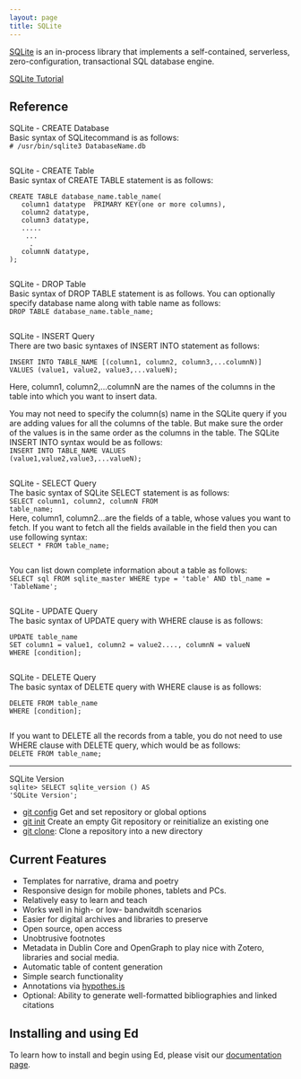 ```yaml
---
layout: page
title: SQLite
---
```


[SQLite](https://www.sqlite.org/index.html) is an in-process library that implements a self-contained, serverless, zero-configuration, transactional SQL database engine.

[SQLite Tutorial](https://www.tutorialspoint.com/sqlite/index.htm)

## Reference
SQLite - CREATE Database<br>
Basic syntax of SQLitecommand is as follows:<br>
<code># /usr/bin/sqlite3 DatabaseName.db</code>

<img src="https://cjs6891.github.io/el7_blog/public/img/1482865400.png" alt="" style="">

SQLite - CREATE Table<br>
Basic syntax of CREATE TABLE statement is as follows:
<pre><code>CREATE TABLE database_name.table_name(
   column1 datatype  PRIMARY KEY(one or more columns),
   column2 datatype,
   column3 datatype,
   .....
    ...
     .
   columnN datatype,
);</code></pre>

<img src="https://cjs6891.github.io/el7_blog/public/img/1482866621.png" alt="" style="">

SQLite - DROP Table<br>
Basic syntax of DROP TABLE statement is as follows. You can optionally specify database name along with table name as follows:<br>
<code>DROP TABLE database_name.table_name;</code>

<img src="https://cjs6891.github.io/el7_blog/public/img/1482872760.png" alt="" style="">

SQLite - INSERT Query<br>
There are two basic syntaxes of INSERT INTO statement as follows:
<pre><code>INSERT INTO TABLE_NAME [(column1, column2, column3,...columnN)]  
VALUES (value1, value2, value3,...valueN);</code></pre>

Here, column1, column2,...columnN are the names of the columns in the table into which you want to insert data.

You may not need to specify the column(s) name in the SQLite query if you are adding values for all the columns of the table. But make sure the order of the values is in the same order as the columns in the table. The SQLite INSERT INTO syntax would be as follows:<br>
<code>INSERT INTO TABLE_NAME VALUES (value1,value2,value3,...valueN);</code>

<img src="https://cjs6891.github.io/el7_blog/public/img/1482875405.png" alt="" style="">

SQLite - SELECT Query<br>
The basic syntax of SQLite SELECT statement is as follows:<br>
<code>SELECT column1, column2, columnN FROM table_name;</code><br>
Here, column1, column2...are the fields of a table, whose values you want to fetch. If you want to fetch all the fields available in the field then you can use following syntax:<br>
<code>SELECT * FROM table_name;</code>

<img src="https://cjs6891.github.io/el7_blog/public/img/1482936733.png" alt="" style="">

You can list down complete information about a table as follows:<br>
<code>SELECT sql FROM sqlite_master WHERE type = 'table' AND tbl_name = 'TableName';</code>

<img src="https://cjs6891.github.io/el7_blog/public/img/1482937384.png" alt="" style="">

SQLite - UPDATE Query<br>
The basic syntax of UPDATE query with WHERE clause is as follows:<br>
<pre><code>UPDATE table_name
SET column1 = value1, column2 = value2...., columnN = valueN
WHERE [condition];</code></pre>

<img src="https://cjs6891.github.io/el7_blog/public/img/1482939153.png" alt="" style="">

SQLite - DELETE Query<br>
The basic syntax of DELETE query with WHERE clause is as follows:<br>
<pre><code>DELETE FROM table_name
WHERE [condition];</code></pre>

<img src="https://cjs6891.github.io/el7_blog/public/img/1482939558.png" alt="" style="">

If you want to DELETE all the records from a table, you do not need to use WHERE clause with DELETE query, which would be as follows:<br>
<code>DELETE FROM table_name;</code>

 - - - - - 

SQLite Version<br>
<code>sqlite> SELECT sqlite_version () AS 'SQLite Version';</code>

- [git config](https://git-scm.com/docs/git-config) Get and set repository or global options
- [git init](https://git-scm.com/docs/git-init) Create an empty Git repository or reinitialize an existing one
- [git clone](https://git-scm.com/docs/git-clone): Clone a repository into a new directory



## Current Features
- Templates for narrative, drama and poetry
- Responsive design for mobile phones, tablets and PCs.
- Relatively easy to learn and teach
- Works well in high- or low- bandwitdh scenarios
- Easier for digital archives and libraries to preserve
- Open source, open access
- Unobtrusive footnotes
- Metadata in Dublin Core and OpenGraph to play nice with Zotero, libraries and social media.
- Automatic table of content generation
- Simple search functionality
- Annotations via [hypothes.is](https://hypothes.is/)
- Optional: Ability to generate well-formatted bibliographies and linked citations


## Installing and using Ed

To learn how to install and begin using Ed, please visit our [documentation page](http://elotroalex.github.io/ed/documentation/).